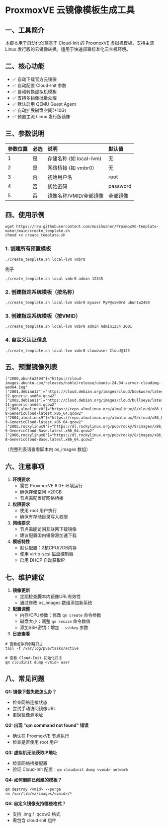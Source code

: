 # ProxmoxVE 云镜像模板生成工具
## 一、工具简介

本脚本用于自动化创建基于 Cloud-Init 的 ProxmoxVE 虚拟机模板，支持主流 Linux 发行版的云镜像转换，适用于快速部署标准化云主机环境。

## 二、核心功能

- ✅ 自动下载官方云镜像
- ✅ 自动配置 Cloud-Init 参数
- ✅ 自动转换虚拟机模板
- ✅ 支持多镜像批量处理
- ✅ 默认启用 QEMU Guest Agent
- ✅ 自动扩展磁盘空间(+10G)
- ✅ 预置主流 Linux 发行版镜像

## 三、参数说明

| 参数位置 | 必选 | 说明                    | 默认值   |
| :------- | :--- | :---------------------- | :------- |
| 1        | 是   | 存储名称 (如 local-lvm) | 无       |
| 2        | 是   | 网络桥接 (如 vmbr0)     | 无       |
| 3        | 否   | 初始用户名              | root     |
| 4        | 否   | 初始密码                | password |
| 5        | 否   | 镜像名称/VMID/全部镜像  | 全部镜像 |

## 四、使用示例
```
wget https://raw.githubusercontent.com/muzihuaner/ProxmoxVE-template-maker/main/create_template.sh
chmod +x create_template.sh
```
### 1. 创建所有预置模板

```
./create_template.sh local-lvm vmbr0
```
例子
```
./create_template.sh local vmbr0 admin 12345
```
### 2. 创建指定系统模板（按名称）

```
./create_template.sh local-lvm vmbr0 myuser MyP@ssw0rd ubuntu2404
```

### 3. 创建指定系统模板（按VMID）

```
./create_template.sh local-lvm vmbr0 admin Admin1234 2001
```

### 4. 自定义认证信息

```
./create_template.sh local-lvm vmbr0 clouduser Cloud@123
```

## 五、预置镜像列表

    ["2000,ubuntu2404"]="https://cloud-images.ubuntu.com/releases/noble/release/ubuntu-24.04-server-cloudimg-amd64.img"
    ["2001,debian12"]="https://cloud.debian.org/images/cloud/bookworm/latest/debian-12-generic-amd64.qcow2"
    ["2002,debian11"]="https://cloud.debian.org/images/cloud/bullseye/latest/debian-11-generic-amd64.qcow2"
    ["2003,almalinux8"]="https://repo.almalinux.org/almalinux/8/cloud/x86_64/images/AlmaLinux-8-GenericCloud-latest.x86_64.qcow2"
    ["2004,almalinux9"]="https://repo.almalinux.org/almalinux/9/cloud/x86_64/images/AlmaLinux-9-GenericCloud-latest.x86_64.qcow2"
    ["2005,rockylinux9"]="https://dl.rockylinux.org/pub/rocky/9/images/x86_64/Rocky-9-GenericCloud-Base.latest.x86_64.qcow2"
    ["2006,rockylinux8"]="https://dl.rockylinux.org/pub/rocky/8/images/x86_64/Rocky-8-GenericCloud-Base.latest.x86_64.qcow2"

（完整列表请查看脚本内 os_images 数组）

## 六、注意事项

1. **环境要求**
   - 需在 ProxmoxVE 8.0+ 环境运行
   - 确保存储空间 ≥20GB
   - 节点需配置好网络桥接
2. **权限要求**
   - 使用 root 用户执行
   - 确保有存储目录写入权限
3. **网络要求**
   - 节点需能访问互联网下载镜像
   - 建议配置国内镜像源加速下载
4. **模板特性**
   - 默认配置：2核CPU/2GB内存
   - 使用 virtio-scsi 磁盘控制器
   - 启用 DHCP 自动获取IP

## 七、维护建议

1. **镜像更新**
   - 定期检查脚本内镜像URL有效性
   - 通过修改 os_images 数组添加新系统
2. **配置调整**
   - 内存/CPU参数：修改 `qm create` 命令参数
   - 磁盘大小：调整 `qm resize` 命令数值
   - 添加SSH密钥：增加 `--sshkey` 参数
3. **日志查看**

```
# 查看虚拟机创建日志
tail -f /var/log/pve/tasks/active

# 查看 Cloud-Init 初始化日志
qm cloudinit dump <vmid> user
```

## 八、常见问题

**Q1: 镜像下载失败怎么办？**

- 检查网络连接状态
- 尝试手动访问镜像URL
- 更换镜像源地址

**Q2: 出现 "qm command not found" 错误**

- 确认在 ProxmoxVE 节点执行
- 检查是否使用 root 用户

**Q3: 虚拟机无法获取IP地址**

- 检查网络桥接配置
- 验证 Cloud-Init 配置：`qm cloudinit dump <vmid> network`

**Q4: 如何删除已创建的模板？**

```
qm destroy <vmid> --purge
rm /var/lib/vz/images/<vmid>/*
```

**Q5: 自定义镜像支持哪些格式？**

- 支持 .img / .qcow2 格式
- 需包含 cloud-init 组件
